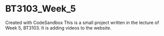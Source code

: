 # BT3103_Week_5
Created with CodeSandbox
This is a small project written in the lecture of Week 5, BT3103.
It is adding videos to the website. 
